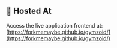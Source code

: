 ## 🚀 Hosted At

Access the live application frontend at: [https://forkmemaybe.github.io/gymzoid/](https://forkmemaybe.github.io/gymzoid/)
